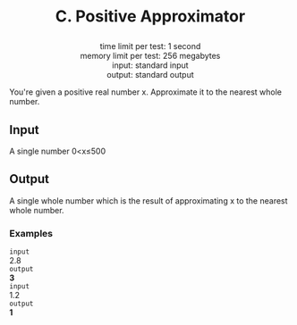# <p align="center"> C. Positive Approximator </p>

<p align="center">
  time limit per test: 1 second <br>
  memory limit per test: 256 megabytes <br>
input: standard input<br>
output: standard output
</p>

You're given a positive real number x. Approximate it to the nearest whole number.

## Input
A single number 0<x≤500

## Output
A single whole number which is the result of approximating x to the nearest whole number.

### Examples<br>
 ```input```<br>
2.8<br>
 ```output```<br>
**3**<br>
 ```input```<br>
1.2<br>
 ```output```<br>
**1**<br>
